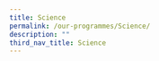 ```yaml
---
title: Science
permalink: /our-programmes/Science/
description: ""
third_nav_title: Science
---
```

